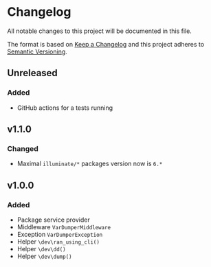 # Changelog

All notable changes to this project will be documented in this file.

The format is based on [Keep a Changelog][keepachangelog] and this project adheres to [Semantic Versioning][semver].

## Unreleased

### Added

- GitHub actions for a tests running

## v1.1.0

### Changed

- Maximal `illuminate/*` packages version now is `6.*`

## v1.0.0

### Added

- Package service provider
- Middleware `VarDumperMiddleware`
- Exception `VarDumperException`
- Helper `\dev\ran_using_cli()`
- Helper `\dev\dd()`
- Helper `\dev\dump()`

[keepachangelog]:https://keepachangelog.com/en/1.0.0/
[semver]:https://semver.org/spec/v2.0.0.html
